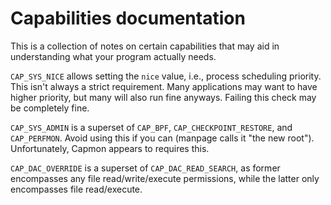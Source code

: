 <!---
SPDX-License-Identifier: GPL-2.0-only
SPDX-FileCopyrightText: 2022 Casper Andersson <casper.casan@gmail.com>
-->

# Capabilities documentation
This is a collection of notes on certain capabilities that may aid in
understanding what your program actually needs.

`CAP_SYS_NICE` allows setting the `nice` value, i.e., process scheduling
priority. This isn't always a strict requirement. Many applications may want to
have higher priority, but many will also run fine anyways. Failing this check
may be completely fine.

`CAP_SYS_ADMIN` is a superset of `CAP_BPF`, `CAP_CHECKPOINT_RESTORE`, and
`CAP_PERFMON`. Avoid using this if you can (manpage calls it "the new root").
Unfortunately, Capmon appears to requires this.

`CAP_DAC_OVERRIDE` is a superset of `CAP_DAC_READ_SEARCH`, as former encompasses
any file read/write/execute permissions, while the latter only encompasses file
read/execute.
